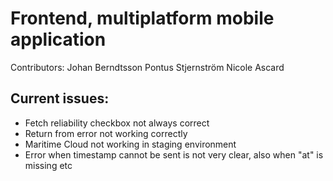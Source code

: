 # Frontend, multiplatform mobile application
Contributors: 
Johan Berndtsson
Pontus Stjernström
Nicole Ascard

## Current issues:

* Fetch reliability checkbox not always correct
* Return from error not working correctly
* Maritime Cloud not working in staging environment
* Error when timestamp cannot be sent is not very clear, also when "at" is missing etc

